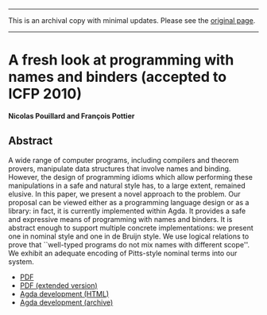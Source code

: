 -------------------------------------------------------------------------------

This is an archival copy with minimal updates.  Please see the [original page](https://nicolaspouillard.fr/publis/pouillard-pottier-fresh-look-agda-2010/).

-------------------------------------------------------------------------------

# A fresh look at programming with names and binders (accepted to ICFP 2010)

**Nicolas Pouillard and François Pottier**

## Abstract

A wide range of computer programs, including compilers and theorem provers, manipulate data structures that involve names and binding. However, the design of programming idioms which allow performing these manipulations in a safe and natural style has, to a large extent, remained elusive. In this paper, we present a novel approach to the problem. Our proposal can be viewed either as a programming language design or as a library: in fact, it is currently implemented within Agda. It provides a safe and expressive means of programming with names and binders. It is abstract enough to support multiple concrete implementations: we present one in nominal style and one in de Bruijn style. We use logical relations to prove that ``well-typed programs do not mix names with different scope''. We exhibit an adequate encoding of Pitts-style nominal terms into our system.

- [PDF](http://nicolaspouillard.fr/publis/pouillard-pottier-fresh-look-2010.pdf)
- [PDF (extended version)](http://nicolaspouillard.fr/publis/pouillard-pottier-fresh-look-extended-2010.pdf)
- [Agda development (HTML)](http://nicolaspouillard.fr/publis/pouillard-pottier-fresh-look-agda-2010/html/NotSoFresh.html)
- [Agda development (archive)](http://nicolaspouillard.fr/publis/pouillard-pottier-fresh-look-agda-2010.tar.gz)
